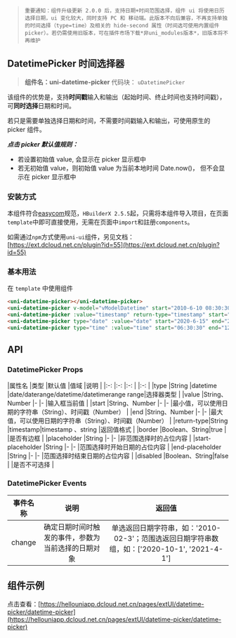 
> `重要通知：组件升级更新 2.0.0 后，支持日期+时间范围选择，组件 ui 将使用日历选择日期，ui 变化较大，同时支持 PC 和 移动端。此版本不向后兼容，不再支持单独的时间选择（type=time）及相关的 hide-second 属性（时间选可使用内置组件 picker）。若仍需使用旧版本，可在插件市场下载*非uni_modules版本*，旧版本将不再维护`
## DatetimePicker 时间选择器
> **组件名：uni-datetime-picker**
> 代码块： `uDatetimePicker`


该组件的优势是，支持**时间戳**输入和输出（起始时间、终止时间也支持时间戳），可**同时选择**日期和时间。

若只是需要单独选择日期和时间，不需要时间戳输入和输出，可使用原生的 picker 组件。


___点击 picker 默认值规则：___

- 若设置初始值 value, 会显示在 picker 显示框中
- 若无初始值 value，则初始值 value 为当前本地时间 Date.now()， 但不会显示在 picker 显示框中


### 安装方式

本组件符合[easycom](https://uniapp.dcloud.io/collocation/pages?id=easycom)规范，`HBuilderX 2.5.5`起，只需将本组件导入项目，在页面`template`中即可直接使用，无需在页面中`import`和註册`components`。

如需通过`npm`方式使用`uni-ui`组件，另见文档：[https://ext.dcloud.net.cn/plugin?id=55](https://ext.dcloud.net.cn/plugin?id=55)

### 基本用法

在 ``template`` 中使用组件

```html
<uni-datetime-picker></uni-datetime-picker>
<uni-datetime-picker v-model="vModelDatetime" start="2010-6-10 08:30:30" end="2021-6-10 08:30:30"></uni-datetime-picker>
<uni-datetime-picker :value="timestamp" return-type="timestamp" start="1276129830000" end="1623285030000" @change="timestampChange"></uni-datetime-picker>
<uni-datetime-picker type="date" :value="date" start="2020-6-15" end="2025-6-15" @change="dateChange"></uni-datetime-picker>
<uni-datetime-picker type="time" :value="time" start="06:30:30" end="12:30:30" @change="timeChange"></uni-datetime-picker>
```

## API

### DatetimePicker Props

|属性名			|类型						|默认值		|值域									|说明																											|
|:-:				|:-:						|:-:			|											|:-:																											|
|type				|String					|datetime	|date/daterange/datetime/datetimerange
range|选择器类型																								|
|value			|String、Number	|-				|-										|输入框当前值																							|
|start			|String、Number	|-				|-										|最小值，可以使用日期的字符串（String）、时间戳（Number）	|
|end				|String、Number	|-				|-										|最大值，可以使用日期的字符串（String）、时间戳（Number）	|
|return-type|String					|timestamp|timestamp 、string		|返回值格式																								|
|border			|Boolean、String|true			|											|是否有边框																								|
|placeholder		|String			|-			|-																			|非范围选择时的占位内容			|
|start-placeholder	|String			|-			|-																			|范围选择时开始日期的占位内容	|
|end-placeholder	|String			|-			|-																			|范围选择时结束日期的占位内容	|
|disabled		|Boolean、String|false		|											|是否不可选择																							|




### DatetimePicker Events

|事件名称	|说明												|返回值	|
|:-:		|:-:												|:-:	|
|change		|确定日期时间时触发的事件，参数为当前选择的日期对象	|	单选返回日期字符串，如：'2010-02-3'；范围选返回日期字符串数组，如：['2020-10-1',  '2021-4-1']	|

## 组件示例

点击查看：[https://hellouniapp.dcloud.net.cn/pages/extUI/datetime-picker/datetime-picker](https://hellouniapp.dcloud.net.cn/pages/extUI/datetime-picker/datetime-picker)